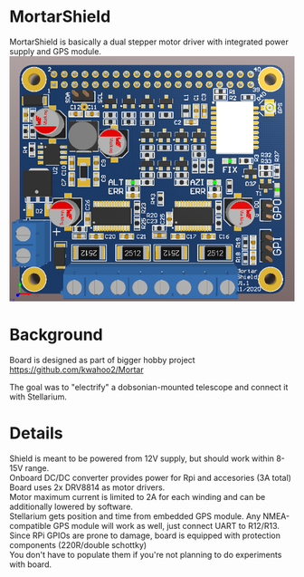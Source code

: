 # MortarShield
MortarShield is basically a dual stepper motor driver with integrated power supply and GPS module.
![alt text](https://github.com/twizzter/MortarShield/blob/main/ms11.png?raw=true)


# Background
Board is designed as part of bigger hobby project https://github.com/kwahoo2/Mortar

The goal was to "electrify" a dobsonian-mounted telescope and connect it with Stellarium.


# Details
Shield is meant to be powered from 12V supply, but should work within 8-15V range.
<br/>Onboard DC/DC converter provides power for Rpi and accesories (3A total)
<br/>Board uses 2x DRV8814 as motor drivers.
<br/>Motor maximum current is limited to 2A for each winding and can be additionally lowered by software.
<br/>Stellarium gets position and time from embedded GPS module. Any NMEA-compatible GPS module will work as well, just connect UART to R12/R13.
<br/>Since RPi GPIOs are prone to damage, board is equipped with protection components (220R/double schottky)
<br/>You don't have to populate them if you're not planning to do experiments with board.
